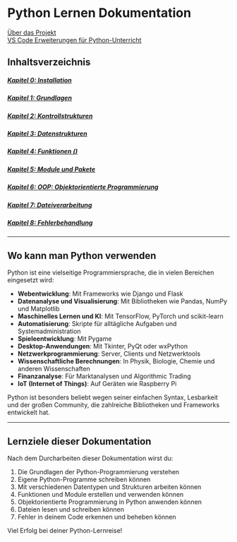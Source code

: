 # Python Lernen Dokumentation

[Über das Projekt](https://github.com/vsvito420/python3)  
[VS Code Erweiterungen für Python-Unterricht](/.vscode/extensions.md)

## Inhaltsverzeichnis

##### [Kapitel 0: Installation ](Kapitel_0.md)
##### [Kapitel 1: Grundlagen](../Kapitel_1/Kapitel_1.md)
##### [Kapitel 2: Kontrollstrukturen](../Kapitel_2/Kapitel_2.md)
##### [Kapitel 3: Datenstrukturen](../Kapitel_3/Kapitel_3.md)
##### [Kapitel 4: Funktionen () ](../Kapitel_4/Kapitel_4.md)
##### [Kapitel 5: Module und Pakete](../Kapitel_5/Kapitel_5.md)
##### [Kapitel 6: OOP: Objektorientierte Programmierung](../Kapitel_6/)
##### [Kapitel 7: Dateiverarbeitung](../Kapitel_7/Kapitel_7.md)
##### [Kapitel 8: Fehlerbehandlung](../Kapitel_8/Kapitel_8.md)

---

## Wo kann man Python verwenden

Python ist eine vielseitige Programmiersprache, die in vielen Bereichen eingesetzt wird:

- **Webentwicklung**: Mit Frameworks wie Django und Flask
- **Datenanalyse und Visualisierung**: Mit Bibliotheken wie Pandas, NumPy und Matplotlib
- **Maschinelles Lernen und KI**: Mit TensorFlow, PyTorch und scikit-learn
- **Automatisierung**: Skripte für alltägliche Aufgaben und Systemadministration
- **Spieleentwicklung**: Mit Pygame
- **Desktop-Anwendungen**: Mit Tkinter, PyQt oder wxPython
- **Netzwerkprogrammierung**: Server, Clients und Netzwerktools
- **Wissenschaftliche Berechnungen**: In Physik, Biologie, Chemie und anderen Wissenschaften
- **Finanzanalyse**: Für Marktanalysen und Algorithmic Trading
- **IoT (Internet of Things)**: Auf Geräten wie Raspberry Pi

Python ist besonders beliebt wegen seiner einfachen Syntax, Lesbarkeit und der großen Community, die zahlreiche Bibliotheken und Frameworks entwickelt hat.

---

## Lernziele dieser Dokumentation

Nach dem Durcharbeiten dieser Dokumentation wirst du:

1. Die Grundlagen der Python-Programmierung verstehen
2. Eigene Python-Programme schreiben können
3. Mit verschiedenen Datentypen und Strukturen arbeiten können
4. Funktionen und Module erstellen und verwenden können
5. Objektorientierte Programmierung in Python anwenden können
6. Dateien lesen und schreiben können
7. Fehler in deinem Code erkennen und beheben können

Viel Erfolg bei deiner Python-Lernreise!

